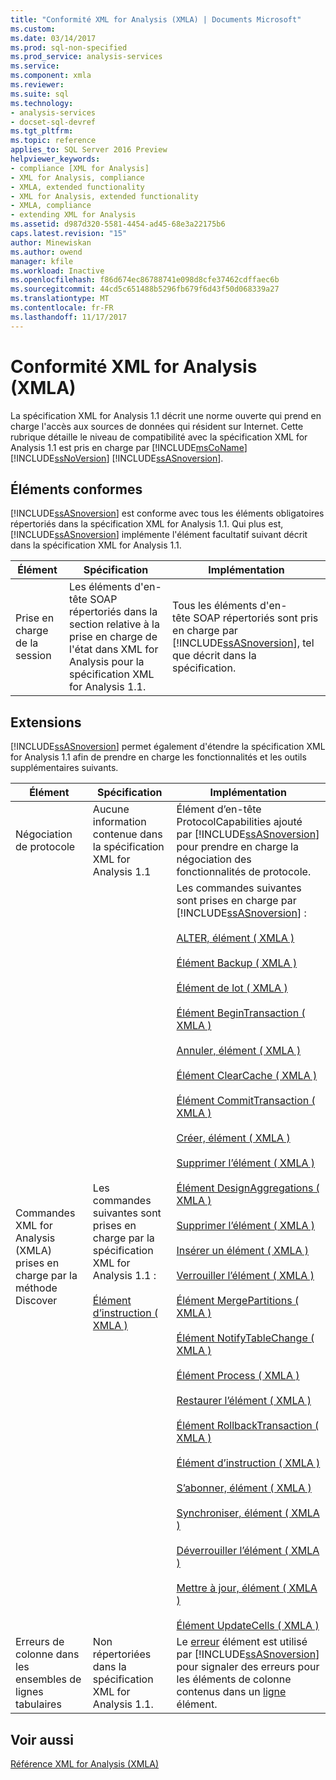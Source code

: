 ```yaml
---
title: "Conformité XML for Analysis (XMLA) | Documents Microsoft"
ms.custom: 
ms.date: 03/14/2017
ms.prod: sql-non-specified
ms.prod_service: analysis-services
ms.service: 
ms.component: xmla
ms.reviewer: 
ms.suite: sql
ms.technology:
- analysis-services
- docset-sql-devref
ms.tgt_pltfrm: 
ms.topic: reference
applies_to: SQL Server 2016 Preview
helpviewer_keywords:
- compliance [XML for Analysis]
- XML for Analysis, compliance
- XMLA, extended functionality
- XML for Analysis, extended functionality
- XMLA, compliance
- extending XML for Analysis
ms.assetid: d987d320-5581-4454-ad45-68e3a22175b6
caps.latest.revision: "15"
author: Minewiskan
ms.author: owend
manager: kfile
ms.workload: Inactive
ms.openlocfilehash: f86d674ec86788741e098d8cfe37462cdffaec6b
ms.sourcegitcommit: 44cd5c651488b5296fb679f6d43f50d068339a27
ms.translationtype: MT
ms.contentlocale: fr-FR
ms.lasthandoff: 11/17/2017
---
```

# <a name="xml-for-analysis-compliance-xmla"></a>Conformité XML for Analysis (XMLA)
  La spécification XML for Analysis 1.1 décrit une norme ouverte qui prend en charge l'accès aux sources de données qui résident sur Internet. Cette rubrique détaille le niveau de compatibilité avec la spécification XML for Analysis 1.1 est pris en charge par [!INCLUDE[msCoName](../../includes/msconame-md.md)] [!INCLUDE[ssNoVersion](../../includes/ssnoversion-md.md)] [!INCLUDE[ssASnoversion](../../includes/ssasnoversion-md.md)].  
  
## <a name="compliant-items"></a>Éléments conformes  
 [!INCLUDE[ssASnoversion](../../includes/ssasnoversion-md.md)] est conforme avec tous les éléments obligatoires répertoriés dans la spécification XML for Analysis 1.1. Qui plus est, [!INCLUDE[ssASnoversion](../../includes/ssasnoversion-md.md)] implémente l'élément facultatif suivant décrit dans la spécification XML for Analysis 1.1.  
  
|Élément|Spécification|Implémentation|  
|----------|-------------------|--------------------|  
|Prise en charge de la session|Les éléments d'en-tête SOAP répertoriés dans la section relative à la prise en charge de l'état dans XML for Analysis pour la spécification XML for Analysis 1.1.|Tous les éléments d'en-tête SOAP répertoriés sont pris en charge par [!INCLUDE[ssASnoversion](../../includes/ssasnoversion-md.md)], tel que décrit dans la spécification.|  
  
## <a name="extensions"></a>Extensions  
 [!INCLUDE[ssASnoversion](../../includes/ssasnoversion-md.md)] permet également d'étendre la spécification XML for Analysis 1.1 afin de prendre en charge les fonctionnalités et les outils supplémentaires suivants.  
  
|Élément|Spécification|Implémentation|  
|----------|-------------------|--------------------|  
|Négociation de protocole|Aucune information contenue dans la spécification XML for Analysis 1.1|Élément d’en-tête ProtocolCapabilities ajouté par [!INCLUDE[ssASnoversion](../../includes/ssasnoversion-md.md)] pour prendre en charge la négociation des fonctionnalités de protocole.|  
|Commandes XML for Analysis (XMLA) prises en charge par la méthode Discover|Les commandes suivantes sont prises en charge par la spécification XML for Analysis 1.1 :<br /><br /> [Élément d’instruction &#40; XMLA &#41;](../../analysis-services/xmla/xml-elements-commands/statement-element-xmla.md)|Les commandes suivantes sont prises en charge par [!INCLUDE[ssASnoversion](../../includes/ssasnoversion-md.md)] :<br /><br /> [ALTER, élément &#40; XMLA &#41;](../../analysis-services/xmla/xml-elements-commands/alter-element-xmla.md)<br /><br /> [Élément Backup &#40; XMLA &#41;](../../analysis-services/xmla/xml-elements-commands/backup-element-xmla.md)<br /><br /> [Élément de lot &#40; XMLA &#41;](../../analysis-services/xmla/xml-elements-commands/batch-element-xmla.md)<br /><br /> [Élément BeginTransaction &#40; XMLA &#41;](../../analysis-services/xmla/xml-elements-commands/begintransaction-element-xmla.md)<br /><br /> [Annuler, élément &#40; XMLA &#41;](../../analysis-services/xmla/xml-elements-commands/cancel-element-xmla.md)<br /><br /> [Élément ClearCache &#40; XMLA &#41;](../../analysis-services/xmla/xml-elements-commands/clearcache-element-xmla.md)<br /><br /> [Élément CommitTransaction &#40; XMLA &#41;](../../analysis-services/xmla/xml-elements-commands/committransaction-element-xmla.md)<br /><br /> [Créer, élément &#40; XMLA &#41;](../../analysis-services/xmla/xml-elements-commands/create-element-xmla.md)<br /><br /> [Supprimer l’élément &#40; XMLA &#41;](../../analysis-services/xmla/xml-elements-commands/delete-element-xmla.md)<br /><br /> [Élément DesignAggregations &#40; XMLA &#41;](../../analysis-services/xmla/xml-elements-commands/designaggregations-element-xmla.md)<br /><br /> [Supprimer l’élément &#40; XMLA &#41;](../../analysis-services/xmla/xml-elements-commands/drop-element-xmla.md)<br /><br /> [Insérer un élément &#40; XMLA &#41;](../../analysis-services/xmla/xml-elements-commands/insert-element-xmla.md)<br /><br /> [Verrouiller l’élément &#40; XMLA &#41;](../../analysis-services/xmla/xml-elements-commands/lock-element-xmla.md)<br /><br /> [Élément MergePartitions &#40; XMLA &#41;](../../analysis-services/xmla/xml-elements-commands/mergepartitions-element-xmla.md)<br /><br /> [Élément NotifyTableChange &#40; XMLA &#41;](../../analysis-services/xmla/xml-elements-commands/notifytablechange-element-xmla.md)<br /><br /> [Élément Process &#40; XMLA &#41;](../../analysis-services/xmla/xml-elements-commands/process-element-xmla.md)<br /><br /> [Restaurer l’élément &#40; XMLA &#41;](../../analysis-services/xmla/xml-elements-commands/restore-element-xmla.md)<br /><br /> [Élément RollbackTransaction &#40; XMLA &#41;](../../analysis-services/xmla/xml-elements-commands/rollbacktransaction-element-xmla.md)<br /><br /> [Élément d’instruction &#40; XMLA &#41;](../../analysis-services/xmla/xml-elements-commands/statement-element-xmla.md)<br /><br /> [S’abonner, élément &#40; XMLA &#41;](../../analysis-services/xmla/xml-elements-commands/subscribe-element-xmla.md)<br /><br /> [Synchroniser, élément &#40; XMLA &#41;](../../analysis-services/xmla/xml-elements-commands/synchronize-element-xmla.md)<br /><br /> [Déverrouiller l’élément &#40; XMLA &#41;](../../analysis-services/xmla/xml-elements-commands/unlock-element-xmla.md)<br /><br /> [Mettre à jour, élément &#40; XMLA &#41;](../../analysis-services/xmla/xml-elements-commands/update-element-xmla.md)<br /><br /> [Élément UpdateCells &#40; XMLA &#41;](../../analysis-services/xmla/xml-elements-commands/updatecells-element-xmla.md)|  
|Erreurs de colonne dans les ensembles de lignes tabulaires|Non répertoriées dans la spécification XML for Analysis 1.1.|Le [erreur](../../analysis-services/xmla/xml-elements-properties/error-element-xmla.md) élément est utilisé par [!INCLUDE[ssASnoversion](../../includes/ssasnoversion-md.md)] pour signaler des erreurs pour les éléments de colonne contenus dans un [ligne](../../analysis-services/xmla/xml-elements-properties/error-element-xmla.md) élément.|  
  
## <a name="see-also"></a>Voir aussi  
 [Référence XML for Analysis &#40;XMLA&#41;](../../analysis-services/xmla/xml-for-analysis-xmla-reference.md)  
  
  
